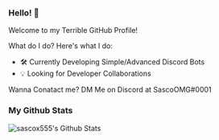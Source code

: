### Hello! 👋

Welcome to my Terrible GitHub Profile!

What do I do? Here's what I do:

- 🛠️ Currently Developing Simple/Advanced Discord Bots
- 💡 Looking for Developer Collaborations 

Wanna Conatact me? DM Me on Discord at SascoOMG#0001

### My Github Stats

![sascox555's Github Stats](https://github-readme-stats.vercel.app/api?username=sascox555&show_icons=true&theme=dark)
